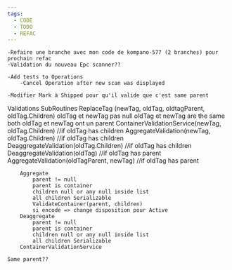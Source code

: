 ```yaml
---
tags:
  - CODE
  - TODO
  - REFAC
---
```

    -Refaire une branche avec mon code de kompano-577 (2 branches) pour prochain refac
    -Validation du nouveau Epc scanner??

    -Add tests to Operations
        -Cancel Operation after new scan was displayed    

    -Modifier Mark à Shipped pour qu'il valide que c'est same parent

Validations
    SubRoutines
        ReplaceTag (newTag, oldTag, oldtagParent, oldTag.Children)
            oldTag et newTag pas null
            oldTag et newTag are the same
            both oldTag et newTag ont un parent
            ContainerValidationService(newTag, oldTag.Children) //if oldTag has  children
            AggregateValidation(newTag, oldTag.Children) //if oldTag has children
            DeaggregateValidation(oldTag.Children) //if oldTag has children
            DeaggregateValidation(oldTag) //if oldTag has parent
            AggregateValidation(oldTagParent, newTag) //if oldTag has parent
            
        Aggregate
            parent != null
            parent is container
            children null or any null inside list
            all children Serializable
            ValidateContainer(parent, children)
            si encode => change disposition pour Active
        Deaggregate
            parent != null
            parent is container
            children null or any null inside list
            all children Serializable
        ContainerValidationService

    Same parent??